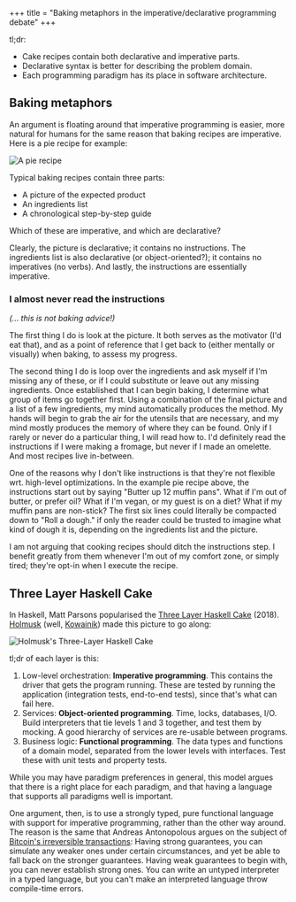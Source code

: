 +++
title = "Baking metaphors in the imperative/declarative programming debate"
+++

tl;dr:
- Cake recipes contain both declarative and imperative parts.
- Declarative syntax is better for describing the problem domain.
- Each programming paradigm has its place in software architecture.

## Baking metaphors

An argument is floating around that imperative programming is easier, more natural for humans for the same reason that baking recipes are imperative. Here is a pie recipe for example:

![A pie recipe](https://i.imgur.com/RninUoY.jpg)

Typical baking recipes contain three parts:

- A picture of the expected product
- An ingredients list
- A chronological step-by-step guide

Which of these are imperative, and which are declarative?

Clearly, the picture is declarative; it contains no instructions. The ingredients list is also declarative (or object-oriented?); it contains no imperatives (no verbs). And lastly, the instructions are essentially imperative.

### I almost never read the instructions

*(... this is not baking advice!)*

The first thing I do is look at the picture. It both serves as the motivator (I'd eat that), and as a point of reference that I get back to (either mentally or visually) when baking, to assess my progress.

The second thing I do is loop over the ingredients and ask myself if I'm missing any of these, or if I could substitute or leave out any missing ingredients. Once established that I can begin baking, I determine what group of items go together first. Using a combination of the final picture and a list of a few ingredients, my mind automatically produces the method. My hands will begin to grab the air for the utensils that are necessary, and my mind mostly produces the memory of where they can be found. Only if I rarely or never do a particular thing, I will read how to. I'd definitely read the instructions if I were making a fromage, but never if I made an omelette. And most recipes live in-between.

One of the reasons why I don't like instructions is that they're not flexible wrt. high-level optimizations. In the example pie recipe above, the instructions start out by saying "Butter up 12 muffin pans". What if I'm out of butter, or prefer oil? What if I'm vegan, or my guest is on a diet? What if my muffin pans are non-stick? The first six lines could literally be compacted down to "Roll a dough." if only the reader could be trusted to imagine what kind of dough it is, depending on the ingredients list and the picture.

I am not arguing that cooking recipes should ditch the instructions step. I benefit greatly from them whenever I'm out of my comfort zone, or simply tired; they're opt-in when I execute the recipe.

## Three Layer Haskell Cake

In Haskell, Matt Parsons popularised the [Three Layer Haskell Cake](https://www.parsonsmatt.org/2018/03/22/three_layer_haskell_cake.html) (2018). [Holmusk](https://github.com/Holmusk/three-layer) (well, [Kowainik](https://kowainik.github.io/)) made this picture to go along:

![Holmusk's Three-Layer Haskell Cake](https://i.imgur.com/gdvPgje.png)


tl;dr of each layer is this:

1. Low-level orchestration: **Imperative programming**. This contains the driver that gets the program running. These are tested by running the application (integration tests, end-to-end tests), since that's what can fail here.
2. Services: **Object-oriented programming**. Time, locks, databases, I/O. Build interpreters that tie levels 1 and 3 together, and test them by mocking. A good hierarchy of services are re-usable between programs.
5. Business logic: **Functional programming**. The data types and functions of a domain model, separated from the lower levels with interfaces. Test these with unit tests and property tests.

While you may have paradigm preferences in general, this model argues that there is a right place for each paradigm, and that having a language that supports all paradigms well is important.

One argument, then, is to use a strongly typed, pure functional language with support for imperative programming, rather than the other way around. The reason is the same that Andreas Antonopolous argues on the subject of [Bitcoin's irreversible transactions](https://www.youtube.com/watch?v=4AK9N3HzXLc): Having strong guarantees, you can simulate any weaker ones under certain circumstances, and yet be able to fall back on the stronger guarantees. Having weak guarantees to begin with, you can never establish strong ones. You can write an untyped interpreter in a typed language, but you can't make an interpreted language throw compile-time errors.